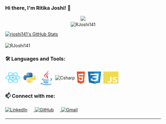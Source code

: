 ### Hi there, I'm Ritika Joshi! 👋

<div align="center">
  <a href="https://github.com/RJoshi141">
    <img height="180em" src="https://github-readme-stats.vercel.app/api/top-langs/?username=RJoshi141&layout=compact" />
  </a>
</div>

<div align="center">
  <img height="180em" src="https://github-readme-streak-stats.herokuapp.com/?user=RJoshi141&" alt="RJoshi141" />
</div>

  <a href="https://awesome-github-stats.azurewebsites.net/index.html??cardType=github&theme=gotham&preferLogin=true">    <img  alt="rjoshi141's GitHub Stats" src="https://awesome-github-stats.azurewebsites.net/user-stats/rjoshi141?cardType=github&theme=gotham&preferLogin=true" />  </a>

<div align="left" style="margin: 20px 0;">
  <img src="https://komarev.com/ghpvc/?username=RJoshi141&label=Profile%20views&color=0e75b6&style=flat" alt="RJoshi141" />
</div>

### 🛠️ Languages and Tools:

<div align="left" style="margin: 20px 0;">
  <img align="center" alt="React" height="40" width="50" src="https://raw.githubusercontent.com/devicons/devicon/master/icons/react/react-original.svg">
  <img align="center" alt="Python" height="40" width="50" src="https://raw.githubusercontent.com/devicons/devicon/master/icons/python/python-original.svg">
  <img align="center" alt="Java" height="50" width="50" src="https://raw.githubusercontent.com/devicons/devicon/master/icons/java/java-original.svg">
  <img align="center" alt="Csharp" height="40" width="40" src="https://user-images.githubusercontent.com/99184393/180462270-ea4a249c-627c-4479-9431-5c3fd25454c4.png">
  <img align="center" alt="HTML" height="40" width="30" src="https://raw.githubusercontent.com/devicons/devicon/master/icons/html5/html5-original.svg">
  <img align="center" alt="CSS" height="40" width="50" src="https://raw.githubusercontent.com/devicons/devicon/master/icons/css3/css3-original.svg">
  <img align="center" alt="JavaScript" height="40" width="50" src="https://raw.githubusercontent.com/devicons/devicon/master/icons/javascript/javascript-plain.svg">
</div>

### 📫 Connect with me:

<div align="left" style="margin: 20px 0;">
  <a href="https://www.linkedin.com/in/ritika-joshi-9395591a7/" target="_blank">
    <img src="https://upload.wikimedia.org/wikipedia/commons/8/81/LinkedIn_icon.svg" alt="LinkedIn" width="40" height="40" style="margin-right: 20px;" />
  </a>
  <a href="https://github.com/RJoshi141" target="_blank">
    <img src="https://upload.wikimedia.org/wikipedia/commons/9/91/Octicons-mark-github.svg" alt="GitHub" width="40" height="40" style="margin-right: 20px;" />
  </a>
  <a href="mailto:ritikajoshi141@gmail.com" target="_blank">
    <img src="https://upload.wikimedia.org/wikipedia/commons/7/7e/Gmail_icon_%282020%29.svg" alt="Gmail" width="40" height="40" />
  </a>
</div>

<hr />
